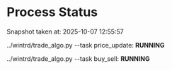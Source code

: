 # Process Status

Snapshot taken at: 2025-10-07 12:55:57

../wintrd/trade_algo.py --task price_update: **RUNNING**

../wintrd/trade_algo.py --task buy_sell: **RUNNING**

